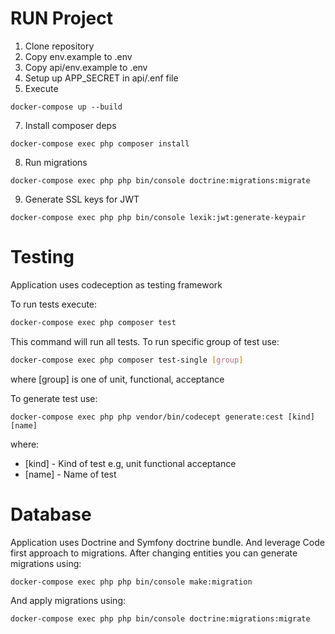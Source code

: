 # RUN Project

1. Clone repository
3. Copy env.example to .env
4. Copy api/env.example to .env
5. Setup up APP_SECRET in api/.enf file
6. Execute

```
docker-compose up --build
```

7. Install composer deps

```
docker-compose exec php composer install
```

8. Run migrations

```
docker-compose exec php php bin/console doctrine:migrations:migrate 
```

9. Generate SSL keys for JWT

```
docker-compose exec php php bin/console lexik:jwt:generate-keypair
```

# Testing

Application uses codeception as testing framework

To run tests execute:

```bash
docker-compose exec php composer test
```

This command will run all tests. To run specific group of test use:

```bash
docker-compose exec php composer test-single [group]
```

where [group] is one of unit, functional, acceptance

To generate test use:

```
docker-compose exec php php vendor/bin/codecept generate:cest [kind] [name]
```

where:

- [kind] - Kind of test e.g, unit functional acceptance
- [name] - Name of test

# Database

Application uses Doctrine and Symfony doctrine bundle. And leverage Code first approach to migrations.
After changing entities you can generate migrations using:

```bash
docker-compose exec php php bin/console make:migration
```

And apply migrations using:

```bash
docker-compose exec php php bin/console doctrine:migrations:migrate
```
